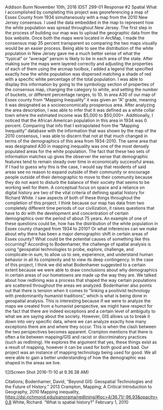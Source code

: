 Addison Bunn
November 10th, 2016
IDST 299-01
Response #2 Spatial
What I accomplished by completing this project was georeferencing a map of Essex County from 1934 simultaneously with a map from the 2010 New Jersey consensus. I used the data embedded in the map to represent how the white population was spread throughout New Jersey. 
The first step in the process of building our map was to upload the geographic data from the box website. Once both the maps were located in ArcMap, I made the consensus map 35 percent transparent so comparing the two maps visually would be an easier process. Being able to see the distribution of the white population in New Jersey gave me a much better sense of what the “typical” or “average” person is likely to be in each area of the state. After making sure the maps were layered correctly and adjusting the properties of each of them using the arcmap toolbox, I added a legend that specified exactly how the white population was dispersed matching a shade of red with a specific white percentage of the total population. I was able to display this information by going to the symbology section of properties of the consensus map, changing the category to white, and setting the number of buckets, or different percentage ranges, to 10. 
In area A30 of our map of Essex county from “Mapping Inequality” it was given an “A” grade, meaning it was designated as a socioeconomically prosperous area. After analyzing the area description, I was able to infer that it was defined as a white collar town where the estimated income was $5,000 to $50,000+. Additionally, I noticed that the African American population in this area in 1934 was 0 percent. Comparing that info that I extrapolated from the “Mapping Inequality” database with the information that was shown by the map of the 2010 consensus, I was able to discern that not at that much changed in terms of the demographics of this area from 1934-2010. The same area that was designated A30 in mapping inequality was one of the most densely populated areas for the white population. The fact that these two sets of information matches up gives the observer the sense that demographic features tend to remain steady over time in economically successful areas. If I had to guess why this is the case, I would say that residents of said areas see no reason to expand outside of their community or encourage people outside of their demographic to move to their community because they do not want to disturb the balance of their society that seems to be working well for them. 
	A conceptual focus on space and a reliance on digital history are two of the vital criteria of defining spatial history for Richard White. I saw aspects of both of these things throughout the completion of this project. I think because our map has data from two completely different time periods of our civilization, it raises questions that have to do with the development and concentration of certain demographics over the period of about 75 years. An example of one of these questions could be, how has the distribution of the white population in Essex county changed from 1934 to 2010? Or what inferences can we make about why there has been a major demographic shift in certain areas of Essex county? What could be the potential causes of something like this occurring?
	According to Bodenhamer, the challenge of spatial analysis is using “geospatial technologies to probe, explore, challenge, and complicate-in sum, to allow us to see, experience, and understand human behavior in all its complexity and to view its deep contingency. In the case of this project, I think we did what Bodenhamer suggested to a certain extent because we were able to draw conclusions about why demographics in certain areas of our hometowns are made up the way they are. We talked about how redlining was a process that shaped the way certain populations are scattered throughout the areas we analyzed. Bodenhamer also points out that there is tension when it comes to “linking a positivist technology with predominantly humanist traditions”, which is what is being done in geospatial analysis. This is interesting because if we were to analyze the maps we created from a humanist perspective, we might have respect for the fact that there are indeed exceptions and a certain level of ambiguity to what we are saying about the society. However, GIS allows us to break it down into very specific data, where we can analyze exactly how many exceptions there are and where they occur. This is when the clash between the two perspectives becomes apparent. 
	Crampton mentions that there is often a tie between mapping/GIS and racist or discriminatory practices (such as redlining). He explores the argument that yes, these things exist as a result of mapping, however it can be used for both good and bad. Our project was an instance of mapping technology being used for good. We all were able to gain a better understanding of how the demographic was shaped in the areas we live. 

![](Screen Shot 2016-11-10 at 9.36.38 AM)


Citations;
Bodenhamer, David, “Beyond GIS: Geospatial Technologies and the Future of History.” 2013
Crampton, Mapping; A Critical Introduction to Geography, 2010
Mapping inequality, https://dsl.richmond.edu/panorama/redlining/#loc=4/36.71/-96.93&opacity=0.8
White, Richard. “What is spatial history?” February 1, 2010


